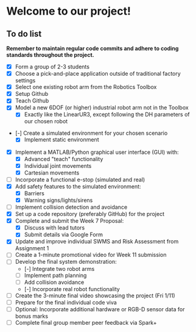 # Welcome to our project!

## To do list 
 **Remember to maintain regular code commits and adhere to coding standards throughout the project.**
- [x] Form a group of 2-3 students
- [x] Choose a pick-and-place application outside of traditional factory settings
- [x] Select one existing robot arm from the Robotics Toolbox
- [x] Setup Github
- [x] Teach Github
- [X] Model a new 6DOF (or higher) industrial robot arm not in the Toolbox
	- [X] Exactly like the LinearUR3, except following the DH parameters of our chosen robot
- [-] Create a simulated environment for your chosen scenario
	- [x] Implement static environment
- [x] Implement a MATLAB/Python graphical user interface (GUI) with:
   - [x] Advanced "teach" functionality
   - [x] Individual joint movements
   - [x] Cartesian movements
- [ ] Incorporate a functional e-stop (simulated and real)
- [x] Add safety features to the simulated environment:
   - [X] Barriers
   - [x] Warning signs/lights/sirens
- [ ] Implement collision detection and avoidance
- [X] Set up a code repository (preferably GitHub) for the project
- [X] Complete and submit the Week 7 Proposal:
    - [X] Discuss with lead tutors
    - [X] Submit details via Google Form
- [X] Update and improve individual SWMS and Risk Assessment from Assignment 1
- [ ] Create a 1-minute promotional video for Week 11 submission
- [ ] Develop the final system demonstration:
    - [-] Integrate two robot arms
    - [ ] Implement path planning
    - [ ] Add collision avoidance
    - [-] Incorporate real robot functionality
- [ ] Create the 3-minute final video showcasing the project (Fri 1/11)
- [ ] Prepare for the final individual code viva 
- [ ] Optional: Incorporate additional hardware or RGB-D sensor data for bonus marks
- [ ] Complete final group member peer feedback via Spark+
